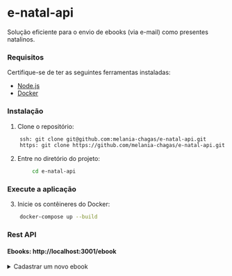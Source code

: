 # e-natal-api
Solução eficiente para o envio de ebooks (via e-mail) como presentes natalinos.

### Requisitos
Certifique-se de ter as seguintes ferramentas instaladas:

- [Node.js](https://nodejs.org/)
- [Docker](https://www.docker.com/)

### Instalação
1. Clone o repositório:

```bash
    ssh: git clone git@github.com:melania-chagas/e-natal-api.git
    https: git clone https://github.com/melania-chagas/e-natal-api.git
```
2. Entre no diretório do projeto:

```bash
        cd e-natal-api
```
### Execute a aplicação
3. Inicie os contêineres do Docker:
```bash
    docker-compose up --build
```

### Rest API

#### Ebooks: http://localhost:3001/ebook
<details>
  <summary>Cadastrar um novo ebook</summary>

#### Request
`POST /create`

```json
  {
    "title": "Orgulho e Preconceito",
    "author": "Jane Austen",
    "genre": "Romance"
  }
```
#### Response
```json
  {
    "id": 1,
    "title": "Orgulho e Preconceito",
    "author": "Jane Austen",
    "genre": "Romance"
  }
```
</details>

